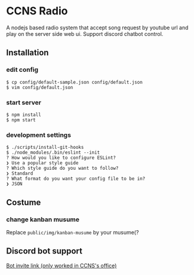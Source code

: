 CCNS Radio
===

A nodejs based radio system that accept song request by youtube url and play on the server side web ui. Support discord chatbot control.

Installation
---
### edit config
```
$ cp config/default-sample.json config/default.json
$ vim config/default.json
```
### start server
```
$ npm install 
$ npm start
```
### development settings
```
$ ./scripts/install-git-hooks
$ ./node_modules/.bin/eslint --init
? How would you like to configure ESLint?
❯ Use a popular style guide
? Which style guide do you want to follow?
❯ Standard
? What format do you want your config file to be in?
❯ JSON
```

Costume
---
### change kanban musume
Replace `public/img/kanban-musume` by your musume(?

Discord bot support
---
[Bot invite link (only worked in CCNS's office)](https://discordapp.com/oauth2/authorize?client_id=366233585684054026&scope=bot)
